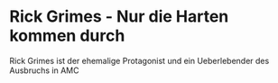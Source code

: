 # Rick Grimes - Nur die Harten kommen durch
Rick Grimes ist der ehemalige Protagonist und ein Ueberlebender des Ausbruchs in AMC